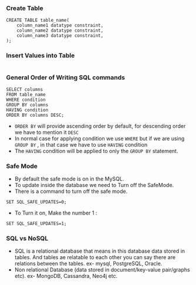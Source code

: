 ### Create Table
```
CREATE TABLE table_name(
	column_name1 datatype constraint,
	column_name2 datatype constraint,
	column_name3 datatype constraint,
);
```

### Insert Values into Table
```

```












### General Order of Writing SQL commands

```
SELECT columns
FROM table_name
WHERE condition
GROUP BY columns
HAVING condition
ORDER BY columns DESC;
```

- `ORDER BY` will provide ascending order by default, for descending order we have to mention it `DESC` 
- In normal case for applying condition we use `WHERE` but if we are using `GROUP BY` , in that case we have to use `HAVING` condition
- The `HAVING` condition will be applied to only the `GROUP BY` statement.

### Safe Mode

- By default the safe mode is on in the MySQL.
- To update inside the database we need to Turn off the SafeMode.
- There is a command to turn off the safe mode.
```
SET SQL_SAFE_UPDATES=0;
```
- To Turn it on, Make the number 1 :
```
SET SQL_SAFE_UPDATES=1;
```

### SQL vs NoSQL

- SQL is a relational database that means in this database data stored in tables. And tables ae relatable to each other you can say there are relations between the tables. ex- mysql, PostgreSQL, Oracle.
- Non relational Database (data stored in document/key-value pair/graphs etc). ex- MongoDB, Cassandra, Neo4j etc.

